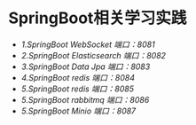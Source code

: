 # SpringBoot相关学习实践
* *1.SpringBoot WebSocket 端口：8081*
* *2.SpringBoot Elasticsearch 端口：8082*
* *3.SpringBoot Data Jpa 端口：8083*
* *4.SpringBoot redis 端口：8084*
* *5.SpringBoot redis 端口：8085*
* *5.SpringBoot rabbitmq 端口：8086*
* *5.SpringBoot Minio 端口：8087*
